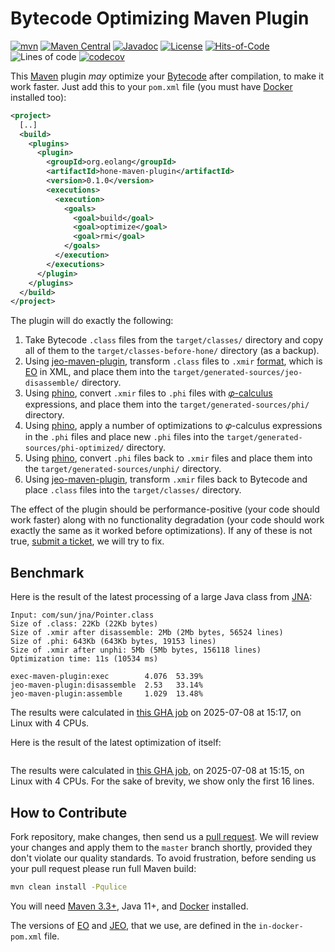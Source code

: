 # Bytecode Optimizing Maven Plugin

[![mvn](https://github.com/objectionary/hone-maven-plugin/actions/workflows/mvn.yml/badge.svg)](https://github.com/objectionary/hone-maven-plugin/actions/workflows/mvn.yml)
[![Maven Central](https://img.shields.io/maven-central/v/org.eolang/hone-maven-plugin.svg)](https://maven-badges.herokuapp.com/maven-central/org.eolang/hone-maven-plugin)
[![Javadoc](https://www.javadoc.io/badge/org.eolang/hone-maven-plugin.svg)](https://www.javadoc.io/doc/org.eolang/hone-maven-plugin)
[![License](https://img.shields.io/badge/license-MIT-green.svg)](LICENSE.txt)
[![Hits-of-Code](https://hitsofcode.com/github/objectionary/hone-maven-plugin?branch=master&label=Hits-of-Code)](https://hitsofcode.com/github/objectionary/hone-maven-plugin/view?branch=master&label=Hits-of-Code)
![Lines of code](https://sloc.xyz/github/objectionary/hone-maven-plugin)
[![codecov](https://codecov.io/gh/objectionary/hone-maven-plugin/branch/master/graph/badge.svg)](https://codecov.io/gh/objectionary/hone-maven-plugin)

This [Maven] plugin _may_ optimize your [Bytecode][bytecode] after compilation,
  to make it work faster.
Just add this to your `pom.xml` file (you must have [Docker] installed too):

```xml
<project>
  [..]
  <build>
    <plugins>
      <plugin>
        <groupId>org.eolang</groupId>
        <artifactId>hone-maven-plugin</artifactId>
        <version>0.1.0</version>
        <executions>
          <execution>
            <goals>
              <goal>build</goal>
              <goal>optimize</goal>
              <goal>rmi</goal>
            </goals>
          </execution>
        </executions>
      </plugin>
    </plugins>
  </build>
</project>
```

The plugin will do exactly the following:

1. Take Bytecode `.class` files from the `target/classes/` directory and copy
all of them to the `target/classes-before-hone/` directory (as a backup).
1. Using [jeo-maven-plugin](https://github.com/objectionary/jeo-maven-plugin),
transform `.class` files to
`.xmir` [format](https://news.eolang.org/2022-11-25-xmir-guide.html),
which is [EO](https://www.eolang.org) in XML, and place them into
the `target/generated-sources/jeo-disassemble/` directory.
1. Using [phino](https://github.com/objectionary/phino),
convert `.xmir` files to `.phi` files
with [𝜑-calculus](https://arxiv.org/abs/2111.13384) expressions,
and place them into the `target/generated-sources/phi/` directory.
1. Using [phino](https://github.com/objectionary/phino),
apply a number of optimizations to 𝜑-calculus expressions in the `.phi` files
and place new `.phi` files into
the `target/generated-sources/phi-optimized/` directory.
1. Using [phino](https://github.com/objectionary/phino),
convert `.phi` files back to `.xmir` files and
place them into the `target/generated-sources/unphi/` directory.
1. Using [jeo-maven-plugin](https://github.com/objectionary/jeo-maven-plugin),
transform `.xmir` files back to Bytecode and place `.class` files into
the `target/classes/` directory.

The effect of the plugin should be performance-positive (your code should
work faster) along with no functionality degradation (your code should work
exactly the same as it worked before optimizations). If any of these
is not true, [submit a ticket], we will try to fix.

## Benchmark

Here is the result of the latest processing of a large Java class
from [JNA](https://github.com/java-native-access/jna):

<!-- benchmark_begin -->
```text
Input: com/sun/jna/Pointer.class
Size of .class: 22Kb (22Kb bytes)
Size of .xmir after disassemble: 2Mb (2Mb bytes, 56524 lines)
Size of .phi: 643Kb (643Kb bytes, 19153 lines)
Size of .xmir after unphi: 5Mb (5Mb bytes, 156118 lines)
Optimization time: 11s (10534 ms)

exec-maven-plugin:exec        4.076  53.39%
jeo-maven-plugin:disassemble  2.53   33.14%
jeo-maven-plugin:assemble     1.029  13.48%
```

The results were calculated in [this GHA job][benchmark-gha]
on 2025-07-08 at 15:17,
on Linux with 4 CPUs.
<!-- benchmark_end -->

Here is the result of the latest optimization of itself:

<!-- self_benchmark_begin -->
```text
```

The results were calculated in [this GHA job][self-benchmark-gha],
on 2025-07-08 at 15:15,
on Linux with 4 CPUs.
For the sake of brevity, we show only the first 16 lines.
<!-- self_benchmark_end -->

## How to Contribute

Fork repository, make changes, then send us a [pull request][guidelines].
We will review your changes and apply them to the `master` branch shortly,
provided they don't violate our quality standards. To avoid frustration,
before sending us your pull request please run full Maven build:

```bash
mvn clean install -Pqulice
```

You will need [Maven 3.3+](https://maven.apache.org), Java 11+,
and [Docker](https://docs.docker.com/engine/install/) installed.

The versions of [EO] and
[JEO](https://github.com/objectionary/jeo-maven-plugin),
that we use, are defined in the `in-docker-pom.xml` file.

[EO]: https://github.com/objectionary/eo
[benchmark-gha]: https://github.com/objectionary/hone-maven-plugin/actions/runs/16147077606
[bytecode]: https://en.wikipedia.org/wiki/Java_bytecode
[guidelines]: https://www.yegor256.com/2014/04/15/github-guidelines.html
[self-benchmark-gha]: https://github.com/objectionary/hone-maven-plugin/actions/runs/16147077666
[Maven]: https://maven.apache.org/
[Docker]: https://docs.docker.com/engine/install/
[submit a ticket]: https://github.com/objectionary/hone-maven-plugin/issues
